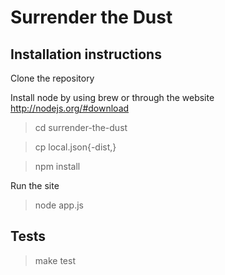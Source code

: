 # Surrender the Dust

## Installation instructions

Clone the repository

Install node by using brew or through the website http://nodejs.org/#download

> cd surrender-the-dust

> cp local.json{-dist,}

> npm install

Run the site

> node app.js

## Tests

> make test